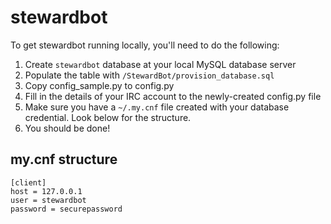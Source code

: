 # stewardbot

To get stewardbot running locally, you'll need to do the following:

1. Create `stewardbot` database at your local MySQL database server
2. Populate the table with `/StewardBot/provision_database.sql`
3. Copy config_sample.py to config.py
4. Fill in the details of your IRC account to the newly-created config.py file
5. Make sure you have a `~/.my.cnf` file created with your database credential. Look below for the structure.
6. You should be done!

## my.cnf structure
```
[client]
host = 127.0.0.1
user = stewardbot
password = securepassword
```